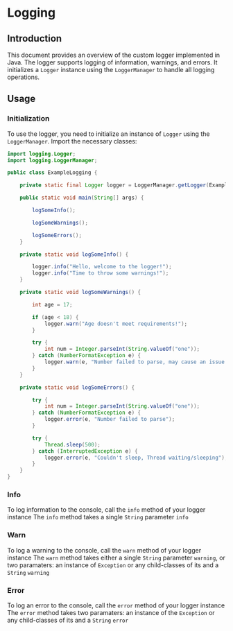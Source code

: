 # Logging

## Introduction

This document provides an overview of the custom logger implemented in Java. The logger supports logging of information, warnings, and errors. It initializes a `Logger` instance using the `LoggerManager` to handle all logging operations.

## Usage

### Initialization

To use the logger, you need to initialize an instance of `Logger` using the `LoggerManager`. Import the necessary classes:

```java
import logging.Logger;
import logging.LoggerManager;

public class ExampleLogging {

    private static final Logger logger = LoggerManager.getLogger(ExampleLogging.class.getName());

    public static void main(String[] args) {

        logSomeInfo();

        logSomeWarnings();

        logSomeErrors();
    }

    private static void logSomeInfo() {

        logger.info("Hello, welcome to the logger!");
        logger.info("Time to throw some warnings!");
    }

    private static void logSomeWarnings() {

        int age = 17;

        if (age < 18) {
            logger.warn("Age doesn't meet requirements!");
        }

        try {
            int num = Integer.parseInt(String.valueOf("one"));
        } catch (NumberFormatException e) {
            logger.warn(e, "Number failed to parse, may cause an issue later");
        }
    }

    private static void logSomeErrors() {

        try {
            int num = Integer.parseInt(String.valueOf("one"));
        } catch (NumberFormatException e) {
            logger.error(e, "Number failed to parse");
        }

        try {
            Thread.sleep(500);
        } catch (InterruptedException e) {
            logger.error(e, "Couldn't sleep, Thread waiting/sleeping");
        }
    }
}
```

### Info
To log information to the console, call the `info` method of your logger instance
The `info` method takes a single `String` parameter `info`


### Warn
To log a warning to the console, call the `warn` method of your logger instance
The `warn` method takes either a single `String` parameter `warning`, or two paramaters: an instance of `Exception` or any child-classes of its and a `String` `warning`

### Error
To log an error to the console, call the `error` method of your logger instance
The `error` method takes two paramaters: an instance of the `Exception` or any child-classes of its and a `String` `error`
